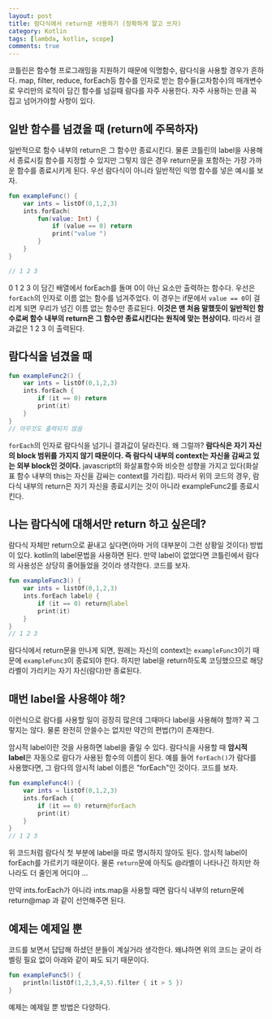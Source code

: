 ```yaml
---
layout: post
title: 람다식에서 return문 사용하기 (정확하게 알고 쓰자)
category: Kotlin
tags: [lambda, kotlin, scope]
comments: true
---
```


코틀린은 함수형 프로그래밍을 지원하기 때문에 익명함수, 람다식을 사용할 경우가 흔하다. map, filter, reduce, forEach등 함수를 인자로 받는 함수들(고차함수)의 매개변수로 우리만의 로직이 담긴 함수를 넘길때 람다를 자주 사용한다. 자주 사용하는 만큼 꼭 집고 넘어가야할 사항이 있다.

## 일반 함수를 넘겼을 때 (return에 주목하자)
일반적으로 함수 내부의 return은 그 함수만 종료시킨다. 물론 코틀린의 label을 사용해서 종료시킬 함수를 지정할 수 있지만 그렇지 않은 경우 return문을 포함하는 가장 가까운 함수를 종료시키게 된다. 우선 람다식이 아니라 일반적인 익명 함수를 넣은 예시를 보자.
```kotlin
fun exampleFunc() {
    var ints = listOf(0,1,2,3)  
    ints.forEach(
        fun(value: Int) {
            if (value == 0) return
            print("value ")
        }
    }
}

// 1 2 3
```
0 1 2 3 이 담긴 배열에서 forEach를 돌며 0이 아닌 요소만 출력하는 함수다. 우선은 `forEach`의 인자로 이름 없는 함수를 넘겨주었다. 이 경우는 if문에서 `value == 0`이 걸리게 되면 우리가 넘긴 이름 없는 함수만 종료된다. **이것은 맨 처음 말했듯이 일반적인 함수로써 함수 내부의 return은 그 함수만 종료시킨다는 원칙에 맞는 현상이다.** 따라서 결과값은 1 2 3 이 출력된다.

## 람다식을 넘겼을 때
```kotlin
fun exampleFunc2() {
    var ints = listOf(0,1,2,3)
    ints.forEach {
        if (it == 0) return
        print(it)
    }  
}
// 아무것도 출력되지 않음
```
`forEach`의 인자로 람다식을 넘기니 결과값이 달라진다. 왜 그럴까? **람다식은 자기 자신의 block 범위를 가지지 않기 때문이다. 즉 람다식 내부의 context는 자신을 감싸고 있는 외부 block인 것이다.** javascript의 화살표함수와 비슷한 성향을 가지고 있다(화살표 함수 내부의 this는 자신을 감싸는 context를 가리킴). 따라서 위의 코드의 경우, 람다식 내부의 return은 자기 자신을 종료시키는 것이 아니라 exampleFunc2를 종료시킨다.

## 나는 람다식에 대해서만 return 하고 싶은데?
람다식 자체만 return으로 끝내고 싶다면(아마 거의 대부분이 그런 상황일 것이다) 방법이 있다. kotlin의 label문법을 사용하면 된다. 만약 label이 없었다면 코틀린에서 람다의 사용성은 상당히 줄어들었을 것이라 생각한다. 코드를 보자.

```kotlin
fun exampleFunc3() {
    var ints = listOf(0,1,2,3)
    ints.forEach label@ {
        if (it == 0) return@label
        print(it)
    }
}
// 1 2 3
```
람다식에서 return문을 만나게 되면, 원래는 자신의 context는 `exampleFunc3`이기 때문에 `exampleFunc3`이 종료되야 한다. 하지만 label을 return하도록 코딩했으므로 해당 라벨이 가리키는 자기 자신(람다)만 종료된다.

## 매번 label을 사용해야 해?
이런식으로 람다를 사용할 일이 굉장히 많은데 그때마다 label을 사용해야 할까? 꼭 그렇지는 않다. 물론 완전히 안쓸수는 없지만 약간의 편법(?)이 존재한다. 

암시적 label이란 것을 사용하면 label을 줄일 수 있다. 람다식을 사용할 때 **암시적 label**은 자동으로 람다가 사용된 함수의 이름이 된다. 예를 들어 `forEach()`가 람다를 사용했다면, 그 람다의 암시적 label 이름은 "forEach"인 것이다. 코드를 보자.
```kotlin
fun exampleFunc4() {
    var ints = listOf(0,1,2,3)
    ints.forEach {
        if (it == 0) return@forEach
        print(it)
    }
}
// 1 2 3
```
위 코드처럼 람다식 첫 부분에 label을 따로 명시하지 않아도 된다. 암시적 label이 forEach를 가르키기 때문이다. 물론 `return`문에 아직도 @라벨이 나타나긴 하지만 하나라도 더 줄인게 어디야 ... 

만약 ints.forEach가 아니라 ints.map을 사용할 때면 람다식 내부의 return문에 return@map 과 같이 선언해주면 된다.

## 예제는 예제일 뿐
코드를 보면서 답답해 하셨던 분들이 계실거라 생각한다. 왜냐하면 위의 코드는 굳이 라벨링 필요 없이 아래와 같이 짜도 되기 때문이다.
```kotlin
fun exampleFunc5() {
    println(listOf(1,2,3,4,5).filter { it > 5 })
}
```
예제는 예제일 뿐 방법은 다양하다.